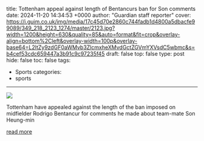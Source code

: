 title: Tottenham appeal against length of Bentancurs ban for Son comments
date: 2024-11-20 14:34:53 +0000
author: "Guardian staff reporter"
cover: https://i.guim.co.uk/img/media/17c45d70e2860c744fadb1d4800a5dbacfe99089/349_218_2123_1274/master/2123.jpg?width=1200&height=630&quality=85&auto=format&fit=crop&overlay-align=bottom%2Cleft&overlay-width=100p&overlay-base64=L2ltZy9zdGF0aWMvb3ZlcmxheXMvdGctZGVmYXVsdC5wbmc&s=b4cef53cdc659447a3b91c9c97235f45
draft: false
top: false
type: post
hide: false
toc: false
tags:
  - Sports
categories:
  - sports
---

![](https://i.guim.co.uk/img/media/17c45d70e2860c744fadb1d4800a5dbacfe99089/349_218_2123_1274/master/2123.jpg?width=1200&height=630&quality=85&auto=format&fit=crop&overlay-align=bottom%2Cleft&overlay-width=100p&overlay-base64=L2ltZy9zdGF0aWMvb3ZlcmxheXMvdGctZGVmYXVsdC5wbmc&s=b4cef53cdc659447a3b91c9c97235f45)

Tottenham have appealed against the length of the ban imposed on midfielder Rodrigo Bentancur for comments he made about team-mate Son Heung-min

[read more](https://www.theguardian.com/football/2024/nov/20/tottenham-appeal-rodrigo-bentancurs-seven-match-ban-for-son-heung-min-comments)
